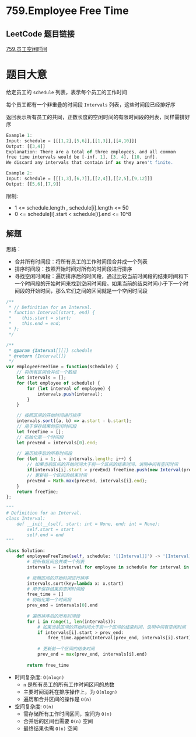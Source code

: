 # 759.Employee Free Time

## LeetCode 题目链接

[759.员工空闲时间](https://leetcode.cn/problems/employee-free-time/)

# 题目大意

给定员工的 `schedule` 列表，表示每个员工的工作时间

每个员工都有一个非重叠的时间段 `Intervals` 列表，这些时间段已经排好序

返回表示所有员工的共同，正数长度的空闲时间的有限时间段的列表，同样需排好序

```js
Example 1:
Input: schedule = [[[1,2],[5,6]],[[1,3]],[[4,10]]]
Output: [[3,4]]
Explanation: There are a total of three employees, and all common
free time intervals would be [-inf, 1], [3, 4], [10, inf].
We discard any intervals that contain inf as they aren't finite.

Example 2:
Input: schedule = [[[1,3],[6,7]],[[2,4]],[[2,5],[9,12]]]
Output: [[5,6],[7,9]]
```

限制:
- 1 <= schedule.length , schedule[i].length <= 50
- 0 <= schedule[i].start < schedule[i].end <= 10^8

## 解题

思路：
- 合并所有时间段：将所有员工的工作时间段合并成一个列表
- 排序时间段：按照开始时间对所有的时间段进行排序
- 寻找空闲时间段：遍历排序后的时间段，通过比较当前时间段的结束时间和下一个时间段的开始时间来找到空闲时间段。如果当前的结束时间小于下一个时间段的开始时间，那么它们之间的区间就是一个空闲时间段

```js
/**
 * // Definition for an Interval.
 * function Interval(start, end) {
 *    this.start = start;
 *    this.end = end;
 * };
 */

/**
 * @param {Interval[][]} schedule
 * @return {Interval[]}
 */
var employeeFreeTime = function(schedule) {
    // 将所有区间合并成一个数组
    let intervals = [];
    for (let employee of schedule) {
        for (let interval of employee) {
            intervals.push(interval);
        }
    }

    // 按照区间的开始时间进行排序
    intervals.sort((a, b) => a.start - b.start);
    // 用于保存结果的空闲时间段
    let freeTime = [];
    // 初始化第一个时间段
    let prevEnd = intervals[0].end;
    
    // 遍历排序后的所有时间段
    for (let i = 1; i < intervals.length; i++) {
        // 如果当前区间的开始时间大于前一个区间的结束时间，说明中间有空闲时间
        if(intervals[i].start > prevEnd) freeTime.push(new Interval(prevEnd, intervals[i].start));
        // 更新前一个区间的结束时间
        prevEnd = Math.max(prevEnd, intervals[i].end);
    }
    return freeTime;
};
```
```python
"""
# Definition for an Interval.
class Interval:
    def __init__(self, start: int = None, end: int = None):
        self.start = start
        self.end = end
"""

class Solution:
    def employeeFreeTime(self, schedule: '[[Interval]]') -> '[Interval]':
        # 将所有区间合并成一个列表
        intervals = [interval for employee in schedule for interval in employee]
        
        # 按照区间的开始时间进行排序
        intervals.sort(key=lambda x: x.start)
        # 用于保存结果的空闲时间段
        free_time = []
        # 初始化第一个时间段
        prev_end = intervals[0].end
        
        # 遍历排序后的所有时间段
        for i in range(1, len(intervals)):
            # 如果当前区间的开始时间大于前一个区间的结束时间，说明中间有空闲时间
            if intervals[i].start > prev_end:
                free_time.append(Interval(prev_end, intervals[i].start))
            
            # 更新前一个区间的结束时间
            prev_end = max(prev_end, intervals[i].end)
        
        return free_time
```

- 时间复杂度: `O(nlogn)`
  - `n` 是所有员工的所有工作时间区间的总数
  - 主要时间消耗在排序操作上，为 `O(nlogn)`
  - 遍历和合并区间的操作是 `O(n)`
- 空间复杂度: `O(n)`
  - 需存储所有工作时间区间，空间为 `O(n)`
  - 合并后的区间也需要 `O(n)` 空间
  - 最终结果也需 `O(n)` 空间